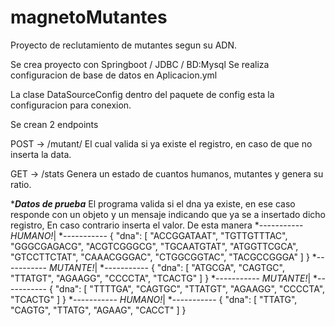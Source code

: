 # magnetoMutantes
Proyecto de reclutamiento de mutantes segun su ADN.

Se crea proyecto con Springboot / JDBC / BD:Mysql
Se realiza configuracion de base de datos en Aplicacion.yml

La clase DataSourceConfig dentro del paquete de config esta la configuracion para conexion.

Se crean 2 endpoints

POST → /mutant/
El cual valida si ya existe el registro, en caso de que no inserta la data.

GET → /stats
Genera un estado de cuantos humanos, mutantes y genera su ratio.


******Datos de prueba*****
El programa valida si el dna ya existe, en ese caso responde con un objeto y un mensaje indicando que ya se a insertado dicho registro,
En caso contrario inserta el valor.
De esta manera 
*-----------
*HUMANO!*|
*-----------
{
  "dna": [
    "ACCGGATAAT",
    "TGTTGTTTAC",
    "GGGCGAGACG",
    "ACGTCGGGCG",
    "TGCAATGTAT",
    "ATGGTTCGCA",
    "GTCCTTCTAT",
    "CAAACGGGAC",
    "CTGGCGGTAC",
    "TACGCCGGGA"
  ]
}
*-----------
*MUTANTE!*|
*-----------
{
  "dna": [
      "ATGCGA",
      "CAGTGC",
      "TTATGT",
      "AGAAGG",
      "CCCCTA",
      "TCACTG"
  ]
}
*-----------
*MUTANTE!*|
*-----------
{
  "dna": [
      "TTTTGA",
      "CAGTGC",
      "TTATGT",
      "AGAAGG",
      "CCCCTA",
      "TCACTG"
  ]
}
*-----------
*HUMANO!*|
*-----------
{
  "dna": [
      "TTATG",
      "CAGTG",
      "TTATG",
      "AGAAG",
      "CACCT"
  ]
}

